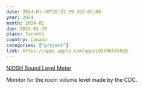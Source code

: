 ```yaml
---
date: 2024-01-30T20:31:59.322-05:00
year: 2024
month: 2024-01
day: 2024-01-30
place: Toronto
country: Canada
categories: ["project"]
link: https://apps.apple.com/app/id1096545820
---
```

[NIOSH Sound Level Meter](https://apps.apple.com/app/id1096545820)

Monitor for the room volume level made by the CDC.
